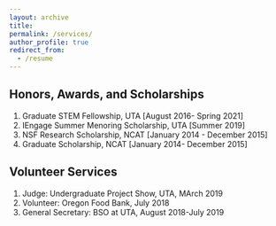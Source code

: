 ```yaml
---
layout: archive
title:
permalink: /services/
author_profile: true
redirect_from:
  - /resume
---
```


<h2>Honors, Awards, and Scholarships</h2>
<ol>
	<li> Graduate STEM Fellowship, UTA [August 2016- Spring 2021] </li>
  <li> IEngage Summer Menoring Scholarship, UTA [Summer 2019] </li>
	<li> NSF Research Scholarship, NCAT [January 2014 - December 2015] </li>
	<li> Graduate Scholarship, NCAT [January 2014- December 2015] </li>
</ol>


<h2>Volunteer Services</h2>
<ol>
  <li> Judge: Undergraduate Project Show, UTA, MArch 2019 </li>
	<li> Volunteer: Oregon Food Bank, July 2018 </li>
  <li> General Secretary: BSO at UTA, August 2018-July 2019 </li>
</ol>
